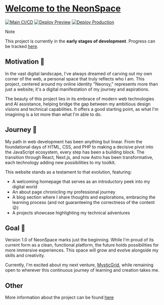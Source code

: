 # [Welcome to the NeonSpace](https://astro-neonspace.vercel.app/)

[![Main CI/CD](https://github.com/Neonsy/Astro-NeonSpace/actions/workflows/main-ci-cd.yml/badge.svg)](https://github.com/Neonsy/Astro-NeonSpace/actions/workflows/main-ci-cd.yml)
[![Deploy Preview](https://github.com/Neonsy/Astro-NeonSpace/actions/workflows/deploy-preview.yml/badge.svg?branch=Dev)](https://github.com/Neonsy/Astro-NeonSpace/actions/workflows/deploy-preview.yml)
[![Deploy Production](https://github.com/Neonsy/Astro-NeonSpace/actions/workflows/deploy-prod.yml/badge.svg?branch=Preview)](https://github.com/Neonsy/Astro-NeonSpace/actions/workflows/deploy-prod.yml)

> [!NOTE]
> This project is currently in the **early stages of development**. Progress can be tracked [here](https://github.com/Neonsy/Astro-NeonSpace/tree/Dev).

## Motivation 🌟

In the vast digital landscape, I've always dreamed of carving out my own corner of the web, a personal space that truly reflects who I am.
This project, centered around my online identity "Neonsy," represents more than just a website; it's a digital manifestation of my journey and aspirations.

The beauty of this project lies in its embrace of modern web technologies and AI assistance, helping bridge the gap between my ambitious design visions and technical capabilities.
It offers a good starting point, as what I'm imagining is a lot more than what I'm able to do.

## Journey 🚀

My path in web development has been anything but linear.
From the foundational days of HTML, CSS, and PHP to making a decisive pivot into the JavaScript ecosystem, every step has been a building block.
The transition through React, Next.js, and now Astro has been transformative, each technology adding new possibilities to my toolkit.

This website stands as a testament to that evolution, featuring:
- A welcoming homepage that serves as an introductory peek into my digital world
- An about page chronicling my professional journey
- A blog section where I share thoughts and explorations, embracing the learning process (and not guaranteeing the correctness of the content 😜)
- A projects showcase highlighting my technical adventures

## Goal 🎯

Version 1.0 of NeonSpace marks just the beginning.
While I'm proud of its current form as a clean, functional platform, the future holds possibilities for more immersive experiences.
This space will grow and evolve alongside my skills and creativity.

Currently, I'm excited about my next venture, [MysticGrid](https://github.com/Neonsy/NextJS-MysticGrid), while remaining open to wherever this continuous journey of learning and creation takes me.

## Other

More information about the project can be found [here](/markdown)